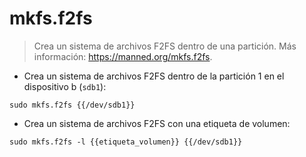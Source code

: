 # mkfs.f2fs

> Crea un sistema de archivos F2FS dentro de una partición.
> Más información: <https://manned.org/mkfs.f2fs>.

- Crea un sistema de archivos F2FS dentro de la partición 1 en el dispositivo b (`sdb1`):

`sudo mkfs.f2fs {{/dev/sdb1}}`

- Crea un sistema de archivos F2FS con una etiqueta de volumen:

`sudo mkfs.f2fs -l {{etiqueta_volumen}} {{/dev/sdb1}}`

